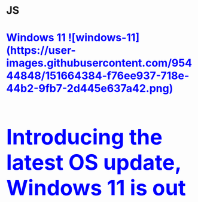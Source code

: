 # JS
<h1><font color="blue">Windows 11
  ![windows-11](https://user-images.githubusercontent.com/95444848/151664384-f76ee937-718e-44b2-9fb7-2d445e637a42.png)
<h1>Introducing the latest OS update, Windows 11 is out
